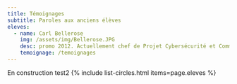 ```yaml
---
title: Témoignages
subtitle: Paroles aux anciens élèves
eleves:
  - name: Carl Bellerose 
    img: /assets/img/Bellerose.JPG
    desc: promo 2012. Actuellement chef de Projet Cybersécurité et Communication chez VINCI Energies
    temoignage: /temoignages
---
```


En construction
test2
{% include list-circles.html items=page.eleves %}



